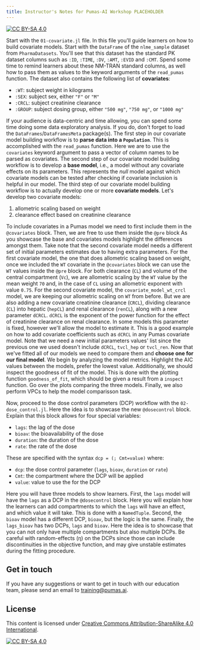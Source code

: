 ```yaml
---
title: Instructor's Notes for Pumas-AI Workshop PLACEHOLDER
---
```


[![CC BY-SA 4.0](https://img.shields.io/badge/License-CC%20BY--SA%204.0-lightgrey.svg)](http://creativecommons.org/licenses/by-sa/4.0/)

Start with the `01-covariate.jl` file.
In this file you'll guide learners on how to build covariate models.
Start with the `DataFrame` of the `nlme_sample` dataset from `PharmaDatasets`.
You'll see that this dataset has the standard PK dataset columns such as `:ID`, `:TIME`, `:DV`, `:AMT`, `:EVID` and `:CMT`.
Spend some time to remind learners about these NM-TRAN standard columns,
as well how to pass them as values to the keyword arguments of the `read_pumas` function.
The dataset also contains the following list of **covariates**:

- `:WT`: subject weight in kilograms
- `:SEX`: subject sex, either `"F"` or `"M"`
- `:CRCL`: subject creatinine clearance
- `:GROUP`: subject dosing group, either `"500 mg"`, `"750 mg"`, or `"1000 mg"`

If your audience is data-centric and time allowing,
you can spend some time doing some data exploratory analysis.
If you do, don't forget to load the `DataFrames`/`DataFramesMeta` package(s).
The first step in our covariate model building workflow is to **parse data into a `Population`**.
This is accomplished with the `read_pumas` function.
Here we are to use the `covariates` keyword argument to pass a vector of column names to be parsed as covariates.
The second step of our covariate model building workflow is to develop a **base model**, i.e., a model without any covariate effects on its parameters.
This represents the _null_ model against which covariate models can be tested after checking if covariate inclusion is helpful in our model.
The third step of our covariate model building workflow is to actually develop one or more **covariate models**.
Let's develop two covariate models:

1. allometric scaling based on weight
1. clearance effect based on creatinine clearance

To include covariates in a Pumas model we need to first include them in the `@covariates` block.
Then, we are free to use them inside the `@pre` block
As you showcase the base and covariates models highlight the differences amongst them.
Take note that the second covariate model needs a different set of initial parameters estimates due to having extra parameters.
For the first covariate model, the one that does allometric scaling based on weight,
once we included the `WT` covariate in the `@covariates` block we can use the `WT` values inside the `@pre` block.
For both clearance (`CL`) and volume of the central compartment (`Vc`),
we are allometric scaling by the `WT` value by the mean weight `70` and,
in the case of `CL` using an allometric exponent with value `0.75`.
For the second covariate model, the `covariate_model_wt_crcl` model, we are keeping our allometric scaling on `WT` from before.
But we are also adding a new covariate creatinine clearance (`CRCL`),
dividing clearance (`CL`) into hepatic (`hepCL`) and renal clearance (`renCL`),
along with a new parameter `dCRCL`.
`dCRCL` is the exponent of the power function for the effect of creatinine clearance on renal clearance.
In some models this parameter is fixed, however we'll allow the model to estimate it.
This is a good example on how to add covariate coefficients such as `dCRCL` in any Pumas covariate model.
Note that we need a new initial parameters values' list since the previous one we used doesn't include `dCRCL`, `tvcl_hep` or `tvcl_ren`.
Now that we've fitted all of our models we need to compare them and **choose one for our final model**.
We begin by analyzing the model metrics.
Highlight the AIC values between the models, prefer the lowest value.
Additionally, we should inspect the goodness of fit of the model.
This is done with the plotting function `goodness_of_fit`,
which should be given a result from a `inspect` function.
Go over the plots comparing the three models.
Finally, we also perform VPCs to help the model comparisson task.

Now, proceed to the dose control parameters (DCP) workflow with the `02-dose_control.jl`.
Here the idea is to showcase the new `@dosecontrol` block.
Explain that this block allows for four special variables:

- `lags`: the lag of the dose
- `bioav`: the bioavailability of the dose
- `duration`: the duration of the dose
- `rate`: the rate of the dose

These are specified with the syntax `dcp = (; Cmt=value)` where:

- `dcp`: the dose control parameter (`lags`, `bioav`, `duration` or `rate`)
- `Cmt`: the compartment where the DCP will be applied
- `value`: value to use the for the DCP

Here you will have three models to show learners.
First, the `lags` model will have the `lags` as a DCP in the `@dosecontrol` block.
Here you will explain how the learners can add compartments to which the `lags` will have an effect,
and which value it will take.
This is done with a `NamedTuple`.
Second, the `bioav` model has a different DCP, `bioav`, but the logic is the same.
Finally, the `lags_bioav` has two DCPs, `lags` and `bioav`.
Here the idea is to showcase that you can not only have multiple compartments but also multiple DCPs.
Be careful with random-effects (η) on the DCPs since those can include discontinuities in the objective function,
and may give unstable estimates during the fitting procedure.

## Get in touch

If you have any suggestions or want to get in touch with our education team,
please send an email to <training@pumas.ai>.

## License

This content is licensed under [Creative Commons Attribution-ShareAlike 4.0 International](http://creativecommons.org/licenses/by-sa/4.0/).

[![CC BY-SA 4.0](https://licensebuttons.net/l/by-sa/4.0/88x31.png)](http://creativecommons.org/licenses/by-sa/4.0/)
